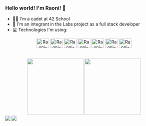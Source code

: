 ### Hello world! I'm Raoni! 👋

- 👨‍🚀 I'm a cadet at 42 School
- 🥼 I'm an integrant in the Labs project as a full stack developer
- 💻 Technologies I'm using:
<div align="center">
  <img align="center" alt="Raoni-C" height="30" width="40" src="https://cdn.jsdelivr.net/gh/devicons/devicon/icons/c/c-original.svg">
  <img align="center" alt="Raoni-CPP" height="30" width="40" src="https://cdn.jsdelivr.net/gh/devicons/devicon/icons/cplusplus/cplusplus-original.svg">
  <img align="center" alt="Raoni-Bash" height="30" width="40" src="https://cdn.jsdelivr.net/gh/devicons/devicon/icons/bash/bash-original.svg">
  <img align="center" alt="Raoni-Java" height="30" width="40" src="https://cdn.jsdelivr.net/gh/devicons/devicon/icons/java/java-original.svg">
  <img align="center" alt="Raoni-Spring" height="30" width="40" src="https://cdn.jsdelivr.net/gh/devicons/devicon/icons/spring/spring-original.svg">
  <img align="center" alt="Raoni-Postgres" height="30" width="40" src="https://cdn.jsdelivr.net/gh/devicons/devicon/icons/postgresql/postgresql-original.svg">
  <img align="center" alt="Raoni-Docker" height="30" width="40" src="https://cdn.jsdelivr.net/gh/devicons/devicon/icons/docker/docker-original.svg">
</div>
<br><br>
<div align="center">
  <a href="https://github.com/LacrouxRaoni"></a>
  <img height="180em" src="https://github-readme-stats.vercel.app/api?username=lacrouxraoni&show_icons=true&theme=dracula&include_all_commits=true&count_private=true"/>
  <img height="180em" src="https://github-readme-stats.vercel.app/api/top-langs/?username=lacrouxraoni&layout=compact&langs_count=7&theme=dracula"/>
</div>
<div>
  <a href = "mailto:raoni.lacroux@gmail.com"><img src="https://img.shields.io/badge/-Gmail-%23333?style=for-the-badge&logo=gmail&logoColor=white" target="_blank"></a>
  <a href="https://www.linkedin.com/in/raonilacroux/" target="_blank"><img src="https://img.shields.io/badge/-LinkedIn-%230077B5?style=for-the-badge&logo=linkedin&logoColor=white" target="_blank"></a> 
</div>

